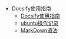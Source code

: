 <!-- _sidebar.md -->

* Docsify使用指南
  * [Docsify使用指南](/docs/Docsify使用手册.md)   <!--注意这里是相对路径-->
  * [ubuntu操作记录](/docs/ubuntu操作记录.md)
  * [MarkDown语法](/docs/Markdown语法.md)